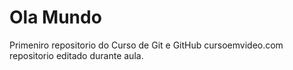 # Ola Mundo
 Primeniro repositorio do Curso de Git e GitHub cursoemvideo.com
repositorio editado durante aula.

